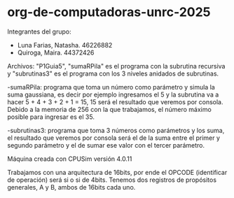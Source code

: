 # org-de-computadoras-unrc-2025

Integrantes del grupo: 
- Luna Farias, Natasha. 46226882
- Quiroga, Maira. 44372426
  
Archivos: "P1Guia5", "sumaRPila" es el programa con la subrutina recursiva y "subrutinas3" es el programa con los 3 niveles anidados de subrutinas.

-sumaRPila: programa que toma un número como parámetro y simula la suma gaussiana, es decir por ejemplo ingresamos el 5 y la subrutina va a hacer 5 + 4 + 3 + 2 + 1 = 15, 15 será el resultado que veremos por consola. Debido a la memoria de 256 con la que trabajamos, el número máximo posible para ingresar es el 35.

-subrutinas3: programa que toma 3 números como parámetros y los suma, el resultado que veremos por consola será el de la suma entre el primer y segundo parámetro y el de sumar ese valor con el tercer parámetro. 

Máquina creada con CPUSim versión 4.0.11

Trabajamos con una arquitectura de 16bits, por ende el OPCODE (identificar de operación) será si o si de 4bits. Tenemos dos registros de propósitos generales, A y B, ambos de 16bits cada uno. 
